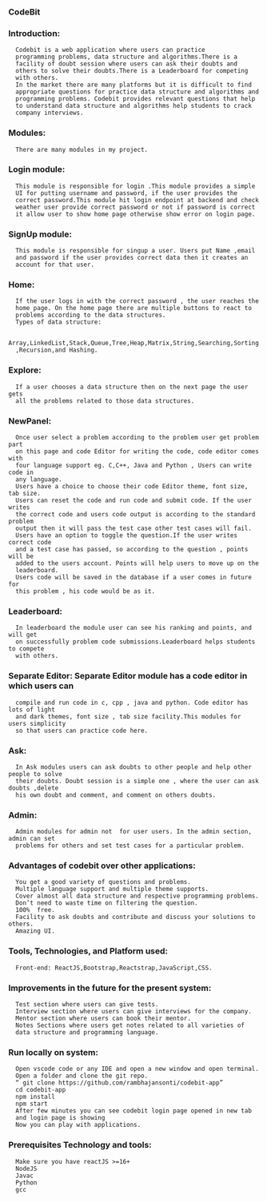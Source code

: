 ### CodeBit

### Introduction:

      Codebit is a web application where users can practice
      programming problems, data structure and algorithms.There is a
      facility of doubt session where users can ask their doubts and
      others to solve their doubts.There is a Leaderboard for competing
      with others.
      In the market there are many platforms but it is difficult to find
      appropriate questions for practice data structure and algorithms and
      programming problems. Codebit provides relevant questions that help
      to understand data structure and algorithms help students to crack
      company interviews.

### Modules:

      There are many modules in my project.

### Login module:

      This module is responsible for login .This module provides a simple
      UI for putting username and password, if the user provides the
      correct password.This module hit login endpoint at backend and check
      weather user provide correct password or not if password is correct
      it allow user to show home page otherwise show error on login page.

### SignUp module:

      This module is responsible for singup a user. Users put Name ,email
      and password if the user provides correct data then it creates an
      account for that user.

### Home:

      If the user logs in with the correct password , the user reaches the
      home page. On the home page there are multiple buttons to react to
      problems according to the data structures.
      Types of data structure:

      Array,LinkedList,Stack,Queue,Tree,Heap,Matrix,String,Searching,Sorting
      ,Recursion,and Hashing.

### Explore:

      If a user chooses a data structure then on the next page the user gets
      all the problems related to those data structures.

### NewPanel:

      Once user select a problem according to the problem user get problem part
      on this page and code Editor for writing the code, code editor comes with
      four language support eg. C,C++, Java and Python , Users can write code in
      any language.
      Users have a choice to choose their code Editor theme, font size, tab size.
      Users can reset the code and run code and submit code. If the user writes
      the correct code and users code output is according to the standard problem
      output then it will pass the test case other test cases will fail.
      Users have an option to toggle the question.If the user writes correct code
      and a test case has passed, so according to the question , points will be
      added to the users account. Points will help users to move up on the
      leaderboard.
      Users code will be saved in the database if a user comes in future for
      this problem , his code would be as it.

### Leaderboard:

      In leaderboard the module user can see his ranking and points, and will get
      on successfully problem code submissions.Leaderboard helps students to compete
      with others.

### Separate Editor: Separate Editor module has a code editor in which users can

      compile and run code in c, cpp , java and python. Code editor has lots of light
      and dark themes, font size , tab size facility.This modules for users simplicity
      so that users can practice code here.

### Ask:

      In Ask modules users can ask doubts to other people and help other people to solve
      their doubts. Doubt session is a simple one , where the user can ask doubts ,delete
      his own doubt and comment, and comment on others doubts.

### Admin:

      Admin modules for admin not  for user users. In the admin section, admin can set
      problems for others and set test cases for a particular problem.

### Advantages of codebit over other applications:

      You get a good variety of questions and problems.
      Multiple language support and multiple theme supports.
      Cover almost all data structure and respective programming problems.
      Don’t need to waste time on filtering the question.
      100%  free.
      Facility to ask doubts and contribute and discuss your solutions to others.
      Amazing UI.

### Tools, Technologies, and Platform used:

      Front-end: ReactJS,Bootstrap,Reactstrap,JavaScript,CSS.

### Improvements in the future for the present system:

      Test section where users can give tests.
      Interview section where users can give interviews for the company.
      Mentor section where users can book their mentor.
      Notes Sections where users get notes related to all varieties of
      data structure and programming language.

### Run locally on system:

      Open vscode code or any IDE and open a new window and open terminal.
      Open a folder and clone the git repo.
      “ git clone https://github.com/rambhajansonti/codebit-app”
      cd codebit-app
      npm install
      npm start
      After few minutes you can see codebit login page opened in new tab
      and login page is showing
      Now you can play with applications.

### Prerequisites Technology and tools:

      Make sure you have reactJS >=16+
      NodeJS
      Javac
      Python
      gcc

